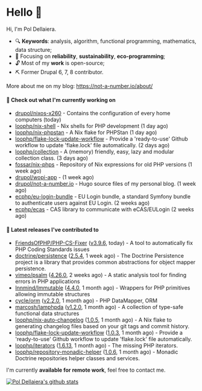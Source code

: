 # Hello 👋

Hi, I'm Pol Dellaiera.

- 🔍 **Keywords**: analysis, algorithm, functional programming, mathematics, data structure;
- 🎯 Focusing on **reliability**, **sustainability**, **eco-programming**;
- 🔓 Most of my **work** is open-source;
- ⛏️ Former Drupal 6, 7, 8 contributor.

More about me on my blog: https://not-a-number.io/about/

#### 👷 Check out what I'm currently working on

- [drupol/nixos-x260](https://github.com/drupol/nixos-x260) - Contains the configuration of every home computers (today)
- [loophp/nix-shell](https://github.com/loophp/nix-shell) - Nix shells for PHP development (1 day ago)
- [loophp/nix-phpstan](https://github.com/loophp/nix-phpstan) - A Nix flake for PHPStan (1 day ago)
- [loophp/flake-lock-update-workflow](https://github.com/loophp/flake-lock-update-workflow) - Provide a &#39;ready-to-use&#39; Github workflow to update &#39;flake.lock&#39; file automatically. (2 days ago)
- [loophp/collection](https://github.com/loophp/collection) - A (memory) friendly, easy, lazy and modular collection class. (3 days ago)
- [fossar/nix-phps](https://github.com/fossar/nix-phps) - Repository of Nix expressions for old PHP versions (1 week ago)
- [drupol/wopi-app](https://github.com/drupol/wopi-app) -  (1 week ago)
- [drupol/not-a-number.io](https://github.com/drupol/not-a-number.io) - Hugo source files of my personal blog. (1 week ago)
- [ecphp/eu-login-bundle](https://github.com/ecphp/eu-login-bundle) - EU Login bundle, a standard Symfony bundle to authenticate users against EU Login. (2 weeks ago)
- [ecphp/ecas](https://github.com/ecphp/ecas) - CAS library to communicate with eCAS/EULogin (2 weeks ago)

#### 🔭 Latest releases I've contributed to

- [FriendsOfPHP/PHP-CS-Fixer](https://github.com/FriendsOfPHP/PHP-CS-Fixer) ([v3.9.6](https://github.com/FriendsOfPHP/PHP-CS-Fixer/releases/tag/v3.9.6), today) - A tool to automatically fix PHP Coding Standards issues
- [doctrine/persistence](https://github.com/doctrine/persistence) ([2.5.4](https://github.com/doctrine/persistence/releases/tag/2.5.4), 1 week ago) - The Doctrine Persistence project is a library that provides common abstractions for object mapper persistence.
- [vimeo/psalm](https://github.com/vimeo/psalm) ([4.26.0](https://github.com/vimeo/psalm/releases/tag/4.26.0), 2 weeks ago) - A static analysis tool for finding errors in PHP applications
- [Innmind/Immutable](https://github.com/Innmind/Immutable) ([4.4.0](https://github.com/Innmind/Immutable/releases/tag/4.4.0), 1 month ago) - Wrappers for PHP primitives allowing immutable structures
- [cycle/orm](https://github.com/cycle/orm) ([v2.2.0](https://github.com/cycle/orm/releases/tag/v2.2.0), 1 month ago) - PHP DataMapper, ORM
- [marcosh/lamphpda](https://github.com/marcosh/lamphpda) ([v1.2.0](https://github.com/marcosh/lamphpda/releases/tag/v1.2.0), 1 month ago) - A collection of type-safe functional data structures
- [loophp/nix-auto-changelog](https://github.com/loophp/nix-auto-changelog) ([1.0.5](https://github.com/loophp/nix-auto-changelog/releases/tag/1.0.5), 1 month ago) - A Nix flake to generating changelog files based on your git tags and commit history.
- [loophp/flake-lock-update-workflow](https://github.com/loophp/flake-lock-update-workflow) ([1.0.3](https://github.com/loophp/flake-lock-update-workflow/releases/tag/1.0.3), 1 month ago) - Provide a &#39;ready-to-use&#39; Github workflow to update &#39;flake.lock&#39; file automatically.
- [loophp/iterators](https://github.com/loophp/iterators) ([1.6.13](https://github.com/loophp/iterators/releases/tag/1.6.13), 1 month ago) - The missing PHP iterators.
- [loophp/repository-monadic-helper](https://github.com/loophp/repository-monadic-helper) ([1.0.6](https://github.com/loophp/repository-monadic-helper/releases/tag/1.0.6), 1 month ago) - Monadic Doctrine repositories helper classes and services.

I'm currently **available for remote work**, feel free to contact me.

[![Pol Dellaiera's github stats](https://github-readme-stats.vercel.app/api?username=drupol&count_private=true&show_icons=true)](https://github.com/drupol)
